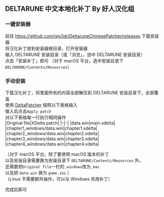 ## DELTARUNE 中文本地化补丁 By 好人汉化组
### 一键安装器
前往 https://github.com/gm3dr/DeltaruneChinesePatcher/releases 下载安装器<br>
将汉化补丁放到安装器根目录，打开安装器<br>
输入 DELTARUNE 安装目录（或「浏览」，选中 DELTARUNE 安装目录）<br>
点击「安装补丁」即可
（对于 macOS 平台，选中安装目录下 `DELTARUNE/Contents/Resources`）
### 手动安装
下载汉化补丁，将里面所有的内容全部解压到 DELTARUNE 安装目录下，全部覆盖<br>
使用 [DeltaPatcher](https://github.com/marco-calautti/DeltaPatcher) 按照以下表格输入<br>
输入后点击`Apply patch`<br>
对以下表格每一行执行相同操作<br>
|Original file|XDelta patch|
|-|-|
|data.win|main.xdelta|
|chapter1_windows/data.win|chapter1.xdelta|
|chapter2_windows/data.win|chapter2.xdelta|
|chapter3_windows/data.win|chapter3.xdelta|
|chapter4_windows/data.win|chapter4.xdelta|

（对于 macOS 平台，除了要使用 macOS 版本的补丁<br>
以及安装目录需要换为安装目录下 `DELTARUNE/Contents/Resources` 外，<br>
还需要把`Original file`一栏的`_windows`改为`_mac`<br>
以及把 `data.win` 换为 `game.ios` ）<br>
（Linux 不需要额外操作，可以与 Windows 共用补丁）

完成后即可